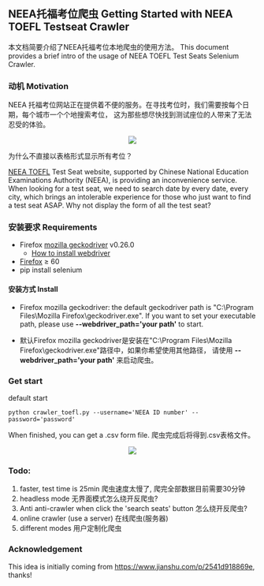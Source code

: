 ## NEEA托福考位爬虫 Getting Started with NEEA TOEFL Testseat Crawler

本文档简要介绍了NEEA托福考位本地爬虫的使用方法。
This document provides a brief intro of the usage of NEEA TOEFL Test Seats Selenium Crawler.

### 动机 Motivation
NEEA 托福考位网站正在提供着不便的服务。在寻找考位时，我们需要按每个日期，每个城市一个个地搜索考位，
这为那些想尽快找到测试座位的人带来了无法忍受的体验。

<div align="center">
  <img src="https://s1.ax1x.com/2020/07/18/UcfnqP.gif"/>
</div>

为什么不直接以表格形式显示所有考位？

[NEEA TOEFL](https://toefl.neea.cn/) Test Seat website, supported by Chinese National Education 
Examinations Authority (NEEA), is providing an inconvenience service. When looking for a test seat, 
we need to search date by every date, every city, which brings an intolerable experience for those 
who just want to find a test seat ASAP. Why not display the form of all the test seat?

### 安装要求 Requirements
- Firefox [mozilla geckodriver](https://github.com/mozilla/geckodriver/releases) v0.26.0
    - [How to install webdriver](https://www.cnblogs.com/LY-CC/p/11068244.html)
- [Firefox](https://ftp.mozilla.org/pub/firefox/releases/) ≥ 60
- pip install selenium
#### 安装方式 Install
- Firefox mozilla geckodriver: the default geckodriver path is "C:\Program Files\Mozilla Firefox\geckodriver.exe". 
If you want to set your executable path, please use **--webdriver_path='your path'** to start.

- 默认Firefox mozilla geckodriver是安装在"C:\Program Files\Mozilla Firefox\geckodriver.exe"路径中，如果你希望使用其他路径，
请使用 **--webdriver_path='your path'** 来启动爬虫。

### Get start
default start
```
python crawler_toefl.py --username='NEEA ID number' --password='password'
```
When finished, you can get a .csv form file. 爬虫完成后将得到.csv表格文件。

<div align="center">
  <img src="https://s1.ax1x.com/2020/07/18/Uch9Qs.png"/>
</div>

### Todo:
1. faster, test time is 25min 爬虫速度太慢了, 爬完全部数据目前需要30分钟
2. headless mode 无界面模式怎么绕开反爬虫?
3. Anti anti-crawler when click the 'search seats' button 怎么绕开反爬虫?
4. online crawler (use a server) 在线爬虫(服务器)
5. different modes 用户定制化爬虫

### Acknowledgement
This idea is initially coming from https://www.jianshu.com/p/2541d918869e, thanks!  